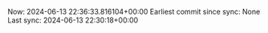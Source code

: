 Now: 2024-06-13 22:36:33.816104+00:00 Earliest commit since sync: None Last sync: 2024-06-13 22:30:18+00:00
